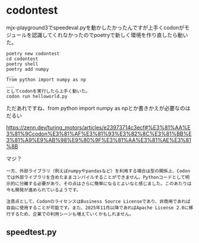 # codontest
mjx-playground3でspeedeval.pyを動かしたかったんですが上手くcodonがモジュールを認識してくれなかったのでpoetryで新しく環境を作り直したら動いた。


```
poetry new codontest
cd codontest
poetry shell
poetry add numpy
___
from python import numpy as np
___
としてcodonを実行したら上手く動いた。
codon run helloworld.py
```

ただあれですね、from python import numpy as npとか書きかえが必要なのはだるい

https://zenn.dev/turing_motors/articles/e23973714c3ecf#%E3%81%AA%E3%81%9Ccodon%E3%81%AF%E3%81%93%E3%82%8C%E3%81%BB%E3%81%A9%E9%AB%98%E9%80%9F%E3%81%AA%E3%81%AE%E3%81%8B

マジ？
```
一方、外部ライブラリ（例えばnumpyやpandasなど）を利用する場合は型の関係上、Codonでは外部ライブラリを含めたままコンパイルすることができません。Pythonコードとして明示的に分離する必要があり、その点はさらに簡単になるとよいなと感じました。このあたりは今も開発が進められているようです。

注意点として、CodonのライセンスはBusiness Source Licenseであり、非商用であれば自由に使用することが可能です。また、2025年11月以降であればApache License 2.0に移行するため、企業での利用シーンも増えていくかもしれません。
```

## speedtest.py
```